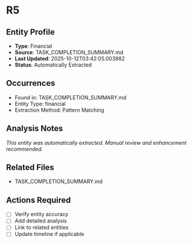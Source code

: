 # R5

## Entity Profile
- **Type**: Financial
- **Source**: TASK_COMPLETION_SUMMARY.md
- **Last Updated**: 2025-10-12T03:42:05.003982
- **Status**: Automatically Extracted

## Occurrences
- Found in: TASK_COMPLETION_SUMMARY.md
- Entity Type: financial
- Extraction Method: Pattern Matching

## Analysis Notes
*This entity was automatically extracted. Manual review and enhancement recommended.*

## Related Files
- TASK_COMPLETION_SUMMARY.md

## Actions Required
- [ ] Verify entity accuracy
- [ ] Add detailed analysis
- [ ] Link to related entities
- [ ] Update timeline if applicable
